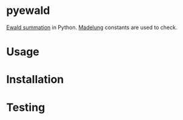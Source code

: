 # pyewald

[Ewald summation](http://en.wikipedia.org/wiki/Ewald_summation) in Python.
[Madelung](http://en.wikipedia.org/wiki/Madelung_constant) constants are used
to check.

# Usage

# Installation

# Testing
